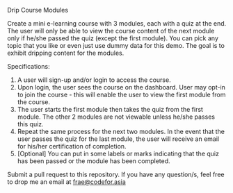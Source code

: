 Drip Course Modules

Create a mini e-learning course with 3 modules, each with a quiz at the end. The user will only be able to view the course content of the next module only if he/she passed the quiz (except the first module). You can pick any topic that you like or even just use dummy data for this demo. The goal is to exhibit dripping content for the modules.

Specifications:
1. A user will sign-up and/or login to access the course.
2. Upon login, the user sees the course on the dashboard. User may opt-in to join the course - this will enable the user to view the first module from the course.
3. The user starts the first module then takes the quiz from the first module. The other 2 modules are not viewable unless he/she passes this quiz.
4. Repeat the same process for the next two modules. In the event that the user passes the quiz for the last module, the user will receive an email for his/her certification of completion.
5. [Optional] You can put in some labels or marks indicating that the quiz has been passed or the module has been completed.

Submit a pull request to this repository. If you have any question/s, feel free to drop me an email at frae@codefor.asia

